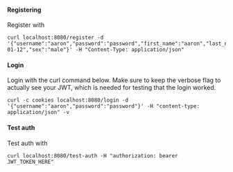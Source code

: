 #### Registering
Register with
```
curl localhost:8080/register -d '{"username":"aaron","password":"password","first_name":"aaron","last_name":"arinder","dob":"1989-01-12","sex":"male"}' -H "Content-Type: application/json"
```

#### Login
Login with the curl command below. Make sure to keep the verbose flag to actually see your JWT, which is needed for testing that the login worked.
```
curl -c cookies localhost:8080/login -d '{"username":"aaron","password":"password"}' -H "content-type: application/json" -v
```

#### Test auth
Test auth with
```
curl localhost:8080/test-auth -H "authorization: bearer JWT_TOKEN_HERE"
```
